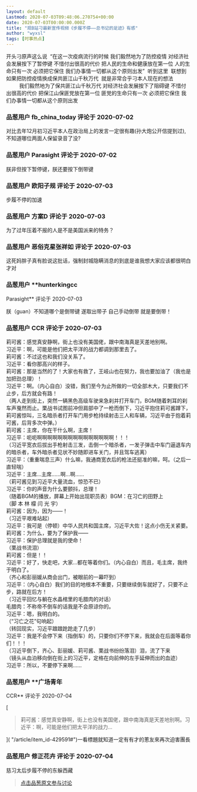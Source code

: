 ```yaml
---
layout: default
Lastmod: 2020-07-03T09:48:06.270754+00:00
date: 2020-07-03T00:00:00.000Z
title: "观B站刁最新宣传视频《步履不停——总书记的足迹》有感"
author: "wyxsl"
tags: [时事热点]
---
```


开头刁原声这么说  “在这一次疫病流行的时候 我们毅然地为了防控疫情 对经济社会发展按下了暂停键 不惜付出很高的代价 把人民的生命和健康放在第一位 人的生命只有一次 必须把它保住 我们办事情一切都从这个原则出发”  听到这里  联想到如果把防控疫情换成保共匪江山千秋万代  就是非常合乎刁本人现在的想法                     我们毅然地为了保共匪江山千秋万代 对经济社会发展按下了阻碍键 不惜付出很高的代价 把保江山保匪党放在第一位 匪党的生命只有一次 必须把它保住 我们办事情一切都从这个原则出发

            
### 品葱用户 **fb_china_today** 评论于 2020-07-02
        
对比去年12月初习近平本人在政治局上的发言一定很有趣(孙大炮公开信提到过), 不知道哪位两面人保留录音了没?
        


            
### 品葱用户 **Parasight** 评论于 2020-07-02
        
朕非但按下暂停键，朕还要按下倒带键
        


            
### 品葱用户 **欧阳子规** 评论于 2020-07-03
        
步履不停的加速
        


            
### 品葱用户 **方案D** 评论于 2020-07-03
        
为了过年压着不报的人是不是美国派来的特务？
        


            
### 品葱用户 **恶俗克星张祥如** 评论于 2020-07-03
        
这死妈胖子真有脸说这批话，强制封城隐瞒消息的到底是谁我想大家应该都很明白才对
        


            
### 品葱用户 **hunterkingcc 
Parasight** 评论于 2020-07-03
        
朕（guan）不知道哪个是倒带键 遂取出带子 自己手动倒带 就是要倒带！
        


            
### 品葱用户 **CCR** 评论于 2020-07-03
        
莉可酱：感觉真安静啊，街上也没有美国佬，跟中南海真是天差地别啊。  
习近平：啊，可能是他们把太平洋的战力都调到那里去了。  
莉可酱：不过这也和我们没关系了。  
习近平：看你那高兴的样子。  
莉可酱：那是当然的了！大家也有救了，王岐山也在努力，我也要加油了（我也是加把劲总理）！  
习近平：啊。（内心自白）没错，我们至今为止所做的一切全部木大，只要我们不止步，后方就会有路！  
（两人走到街上，突然一辆黑色高级车驶来急刹并打开车门，BGM随着刺耳的刹车声戛然而止。栗战书试图前冲但肩部中了一枪而倒下，习近平抱住莉可酱蹲下，莉可酱惊叫，三名暗杀者打开车门用步枪持续射击三人和车辆，习近平由于抱着莉可酱，后背多次中弹。）  
莉可酱：主席，你在干什么啊，主席！  
习近平：呃呃啊啊啊啊啊啊啊啊啊啊啊啊啊啊啊！！！  
（习近平宽衣后拔出手枪射击三发，击倒一个暗杀者，一发子弹击中车门逼退车内的暗杀者，车外暗杀者见状不妙随即进车关门，并且驾车逃离）  
习近平：（重重喘息三声）什么嘛，我通商宽衣后的枪法还挺准的嘛，呵。（之后一直轻喘）  
习近平：主席…主席……啊…啊……  
（莉可酱见到习近平大量流血，惊恐不已）  
习近平：你的声音为什么要颤抖，总理！  
（随着BGM的播放，屏幕上开始出现职员表）BGM：在习亡的田野上  
（脚 本 林 檬 闫 光 宇）  
莉可酱：因为，因为——！  
（习近平艰难站起）  
习近平：我可是（停顿）中华人民共和国主席，习近平大佐！这点小伤无关紧要。  
莉可酱：为什么，要为了保护我——  
习近平：保护总理就是我的使命！  
（栗战书流泪）  
莉可酱：但是！！  
习近平：好了，快走吧，大家…都在等着你们。（内心自白）而且，毛主席，我终于明白了。  
（齐心和彭丽媛从商会出门，被眼前的一幕吓到）  
习近平：（内心自白）我们的目的地根本不重要，只要继续倒车就好了，只要不止步，路就在后方！  
（习近平回忆与躺在水晶棺里的毛腊肉的对话）  
毛腊肉：不称帝不倒车的话我是不会原谅你的。  
习近平：嗯，我明白的。  
（“习亡之花”句响起）  
（转回现实，习近平踉踉跄跄走了几步）  
习近平：我是不会停下来（指倒车）的，只要你们不停下来，我就会在后面等着你们！！！  
（习近平倒下，齐心、彭丽媛、莉可酱、栗战书纷纷落泪）泪，流了下来  
（镜头从血泊移向倒在街上的习近平，定格在向前伸的左手延伸而出的血迹）  
习近平：所以，不要停下来啊……
        


            
### 品葱用户 **广场青年 
CCR** 评论于 2020-07-04
        
[

> 莉可酱：感觉真安静啊，街上也没有美国佬，跟中南海真是天差地别啊。习近平：啊，可能是他们把太平洋的战力...

]( "/article/item_id-429591#")一看標題就知道一定有有才的蔥友來再次迫害團長
        


            
### 品葱用户 **修正花卉** 评论于 2020-07-04
        
慈习太后步履不停的东躲西藏
        






> [点击品葱原文参与讨论](https://pincong.rocks/article/21128)


